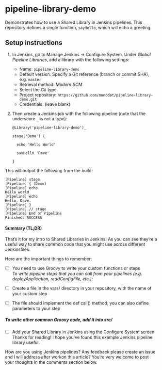 # pipeline-library-demo

Demonstrates how to use a Shared Library in Jenkins pipelines. This repository defines a single function, `sayHello`, which will echo a greeting.

## Setup instructions

1. In Jenkins, go to Manage Jenkins &rarr; Configure System. Under _Global Pipeline Libraries_, add a library with the following settings:

    - Name: `pipeline-library-demo`
    - Default version: Specify a Git reference (branch or commit SHA), e.g. `master`
    - Retrieval method: _Modern SCM_
    - Select the _Git_ type
    - Project repository: `https://github.com/monodot/pipeline-library-demo.git`
    - Credentials: (leave blank)

2. Then create a Jenkins job with the following pipeline (note that the underscore `_` is not a typo):

    ```
    @Library('pipeline-library-demo')_

    stage('Demo') {

      echo 'Hello World'
   
      sayHello 'Dave'

    }
    ```

This will output the following from the build:

```
[Pipeline] stage
[Pipeline] { (Demo)
[Pipeline] echo
Hello world
[Pipeline] echo
Hello, Dave.
[Pipeline] }
[Pipeline] // stage
[Pipeline] End of Pipeline
Finished: SUCCESS
```
#### Summary (TL;DR)
That’s it for my intro to Shared Libraries in Jenkins! As you can see they’re a useful way to share common code that you might use across different Jenkinsfiles.

Here are the important things to remember:

- [ ] You need to use Groovy to write your custom functions or steps  
_To write pipeline steps that you can call from your pipelines (e.g. deployApplication, readConfigFile, etc.):_

- [ ] Create a file in the vars/ directory in your repository, with the name of your custom step

- [ ] The file should implement the def call() method; you can also define parameters to your step

##### To write other common Groovy code, add it into src/

- [ ] Add your Shared Library in Jenkins using the Configure System screen
Thanks for reading! I hope you’ve found this example Jenkins pipeline library useful.

How are you using Jenkins pipelines? Any feedback please create an issue and I will address after workon this article? You’re very welcome to post your thoughts in the comments section below.



